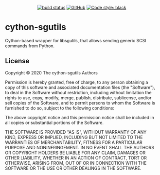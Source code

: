 <p align="center">
<a href="https://travis-ci.org/glucometers-tech/cython-sgutils/builds/"><img alt="build status" src="https://img.shields.io/travis/glucometers-tech/cython-sgutils"></a>
<a href="https://github.com/glucometers-tech/cython-sgutils#license"><img alt="GitHub" src="https://img.shields.io/badge/license-MIT-green"></a>
<a href="https://github.com/psf/black"><img alt="Code style: black" src="https://img.shields.io/badge/code%20style-black-000000.svg"></a>
</p>

# cython-sgutils

Cython-based wrapper for libsgutils, that allows sending generic SCSI
commands from Python.

## License

Copyright © 2020 The cython-sgutils Authors

Permission is hereby granted, free of charge, to any person obtaining
a copy of this software and associated documentation files (the
"Software"), to deal in the Software without restriction, including
without limitation the rights to use, copy, modify, merge, publish,
distribute, sublicense, and/or sell copies of the Software, and to
permit persons to whom the Software is furnished to do so, subject to
the following conditions:

The above copyright notice and this permission notice shall be
included in all copies or substantial portions of the Software.

THE SOFTWARE IS PROVIDED "AS IS", WITHOUT WARRANTY OF ANY KIND,
EXPRESS OR IMPLIED, INCLUDING BUT NOT LIMITED TO THE WARRANTIES OF
MERCHANTABILITY, FITNESS FOR A PARTICULAR PURPOSE AND NONINFRINGEMENT.
IN NO EVENT SHALL THE AUTHORS OR COPYRIGHT HOLDERS BE LIABLE FOR ANY
CLAIM, DAMAGES OR OTHER LIABILITY, WHETHER IN AN ACTION OF CONTRACT,
TORT OR OTHERWISE, ARISING FROM, OUT OF OR IN CONNECTION WITH THE
SOFTWARE OR THE USE OR OTHER DEALINGS IN THE SOFTWARE.
